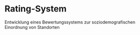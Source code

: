 # Rating-System
Entwicklung eines Bewertungssystems zur soziodemografischen Einordnung von Standorten
